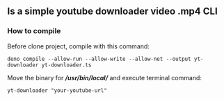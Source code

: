 ## Is a simple youtube downloader video .mp4 CLI

### How to compile

Before clone project, compile with this command:

```
deno compile --allow-run --allow-write --allow-net --output yt-downloader yt-downloader.ts
```

Move the binary for ***/usr/bin/local/*** and execute terminal command:

```
yt-downloader "your-youtube-url"
```